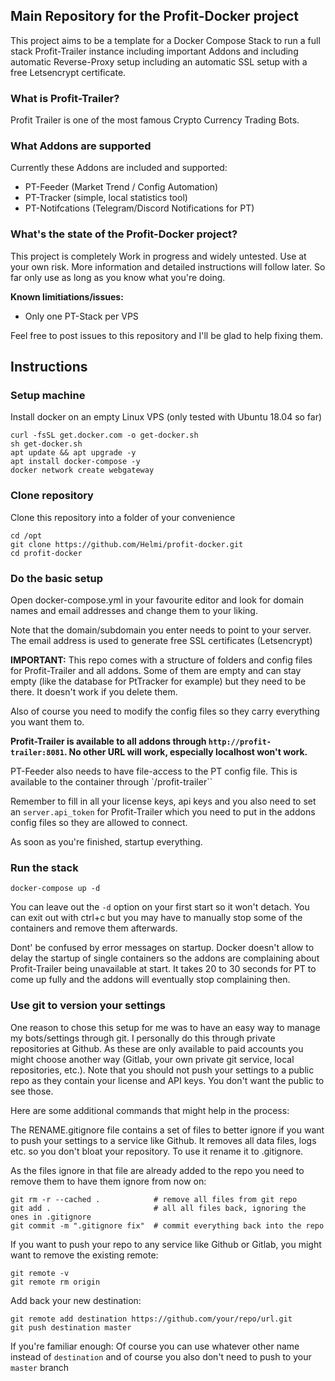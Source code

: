 ## Main Repository for the Profit-Docker project

This project aims to be a template for a Docker Compose Stack to run a full stack Profit-Trailer instance including important Addons and including automatic Reverse-Proxy setup including an automatic SSL setup with a free Letsencrypt certificate.

### What is Profit-Trailer?

Profit Trailer is one of the most famous Crypto Currency Trading Bots. 

### What Addons are supported

Currently these Addons are included and supported:

- PT-Feeder (Market Trend / Config Automation)
- PT-Tracker (simple, local statistics tool)
- PT-Notifcations (Telegram/Discord Notifications for PT)

### What's the state of the Profit-Docker project?

This project is completely Work in progress and widely untested. Use at your own risk. More information and detailed instructions will follow later. So far only use as long as you know what you're doing.

__Known limitiations/issues:__

- Only one PT-Stack per VPS

Feel free to post issues to this repository and I'll be glad to help fixing them.

## Instructions

### Setup machine

Install docker on an empty Linux VPS (only tested with Ubuntu 18.04 so far)

```
curl -fsSL get.docker.com -o get-docker.sh
sh get-docker.sh
apt update && apt upgrade -y
apt install docker-compose -y
docker network create webgateway
```

### Clone repository

Clone this repository into a folder of your convenience

```
cd /opt 
git clone https://github.com/Helmi/profit-docker.git
cd profit-docker
```

### Do the basic setup

Open docker-compose.yml in your favourite editor and look for domain names and email addresses and change them to your liking.

Note that the domain/subdomain you enter needs to point to your server. The email address is used to generate free SSL certificates (Letsencrypt)

**IMPORTANT:** This repo comes with a structure of folders and config files for Profit-Trailer and all addons. Some of them are empty and can stay empty (like the database for PtTracker for example) but they need to be there. It doesn't work if you delete them.

Also of course you need to modify the config files so they carry everything you want them to. 

**Profit-Trailer is available to all addons through `http://profit-trailer:8081`. No other URL will work, especially localhost won't work.**

PT-Feeder also needs to have file-access to the PT config file. This is available to the container through `/profit-trailer``

Remember to fill in all your license keys, api keys and you also need to set an `server.api_token` for Profit-Trailer which you need to put in the addons config files so they are allowed to connect.

As soon as you're finished, startup everything. 

### Run the stack

```
docker-compose up -d
```

You can leave out the `-d` option on your first start so it won't detach. You can exit out with ctrl+c but you may have to manually stop some of the containers and remove them afterwards.

Dont' be confused by error messages on startup. Docker doesn't allow to delay the startup of single containers so the addons are complaining about Profit-Trailer being unavailable at start. It takes 20 to 30 seconds for PT to come up fully and the addons will eventually stop complaining then.


### Use git to version your settings

One reason to chose this setup for me was to have an easy way to manage my bots/settings through git. I personally do this through private repositories at Github. As these are only available to paid accounts you might choose another way (Gitlab, your own private git service, local repositories, etc.). Note that you should not push your settings to a public repo as they contain your license and API keys. You don't want the public to see those.

Here are some additional commands that might help in the process:

The RENAME.gitignore file contains a set of files to better ignore if you want to push your settings to a service like Github. It removes all data files, logs etc. so you don't bloat your repository. To use it rename it to .gitignore.

As the files ignore in that file are already added to the repo you need to remove them to have them ignore from now on:

```
git rm -r --cached .            # remove all files from git repo
git add .                       # all all files back, ignoring the ones in .gitignore
git commit -m ".gitignore fix"  # commit everything back into the repo
```

If you want to push your repo to any service like Github or Gitlab, you might want to remove the existing remote:

```
git remote -v
git remote rm origin
```

Add back your new destination:

```
git remote add destination https://github.com/your/repo/url.git
git push destination master
```

If you're familiar enough: Of course you can use whatever other name instead of `destination` and of course you also don't need to push to your `master` branch
